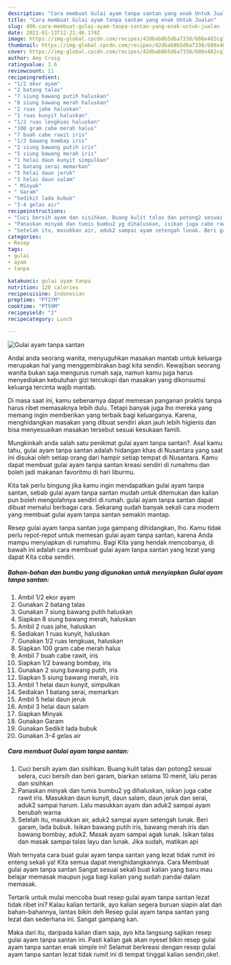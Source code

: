 ```yaml
---
description: "Cara membuat Gulai ayam tanpa santan yang enak Untuk Jualan"
title: "Cara membuat Gulai ayam tanpa santan yang enak Untuk Jualan"
slug: 406-cara-membuat-gulai-ayam-tanpa-santan-yang-enak-untuk-jualan
date: 2021-01-13T12:21:46.174Z
image: https://img-global.cpcdn.com/recipes/42dbab8b5d6a7338/680x482cq70/gulai-ayam-tanpa-santan-foto-resep-utama.jpg
thumbnail: https://img-global.cpcdn.com/recipes/42dbab8b5d6a7338/680x482cq70/gulai-ayam-tanpa-santan-foto-resep-utama.jpg
cover: https://img-global.cpcdn.com/recipes/42dbab8b5d6a7338/680x482cq70/gulai-ayam-tanpa-santan-foto-resep-utama.jpg
author: Amy Craig
ratingvalue: 3.6
reviewcount: 11
recipeingredient:
- "1/2 ekor ayam"
- "2 batang talas"
- "7 siung bawang putih haluskan"
- "8 siung bawang merah haluskan"
- "2 ruas jahe haluskan"
- "1 ruas kunyit haluskan"
- "1/2 ruas lengkuas haluskan"
- "100 gram cabe merah halus"
- "7 buah cabe rawit iris"
- "1/2 bawang bombay iris"
- "2 siung bawang putih iris"
- "5 siung bawang merah iris"
- "1 helai daun kunyit simpulkan"
- "1 batang serai memarkan"
- "5 helai daun jeruk"
- "3 helai daun salam"
- " Minyak"
- " Garam"
- "Sedikit lada bubuk"
- "3-4 gelas air"
recipeinstructions:
- "Cuci bersih ayam dan sisihkan. Buang kulit talas dan potong2 sesuai selera, cuci bersih dan beri garam, biarkan selama 10 menit, lalu peras dan sisihkan"
- "Panaskan minyak dan tumis bumbu2 yg dihaluskan, isikan juga cabe rawit iris. Masukkan daun kunyit, daun salam, daun jeruk dan serai, aduk2 sampai harum. Lalu masukkan ayam dan aduk2 sampai ayam berubah warna"
- "Setelah itu, masukkan air, aduk2 sampai ayam setengah lunak. Beri garam, lada bubuk. Isikan bawang putih iris, bawang merah iris dan bawang bombay, aduk2. Masak ayam sampai agak lunak. Isikan talas dan masak sampai talas layu dan lunak. Jika sudah, matikan api"
categories:
- Resep
tags:
- gulai
- ayam
- tanpa

katakunci: gulai ayam tanpa 
nutrition: 120 calories
recipecuisine: Indonesian
preptime: "PT27M"
cooktime: "PT59M"
recipeyield: "2"
recipecategory: Lunch

---
```



![Gulai ayam tanpa santan](https://img-global.cpcdn.com/recipes/42dbab8b5d6a7338/680x482cq70/gulai-ayam-tanpa-santan-foto-resep-utama.jpg)

Andai anda seorang wanita, menyuguhkan masakan mantab untuk keluarga merupakan hal yang menggembirakan bagi kita sendiri. Kewajiban seorang  wanita bukan saja mengurus rumah saja, namun kamu juga harus menyediakan kebutuhan gizi tercukupi dan masakan yang dikonsumsi keluarga tercinta wajib mantab.

Di masa  saat ini, kamu sebenarnya dapat memesan panganan praktis tanpa harus ribet memasaknya lebih dulu. Tetapi banyak juga lho mereka yang memang ingin memberikan yang terbaik bagi keluarganya. Karena, menghidangkan masakan yang dibuat sendiri akan jauh lebih higienis dan bisa menyesuaikan masakan tersebut sesuai kesukaan famili. 



Mungkinkah anda salah satu penikmat gulai ayam tanpa santan?. Asal kamu tahu, gulai ayam tanpa santan adalah hidangan khas di Nusantara yang saat ini disukai oleh setiap orang dari hampir setiap tempat di Nusantara. Kamu dapat membuat gulai ayam tanpa santan kreasi sendiri di rumahmu dan boleh jadi makanan favoritmu di hari liburmu.

Kita tak perlu bingung jika kamu ingin mendapatkan gulai ayam tanpa santan, sebab gulai ayam tanpa santan mudah untuk ditemukan dan kalian pun boleh mengolahnya sendiri di rumah. gulai ayam tanpa santan dapat dibuat memalui berbagai cara. Sekarang sudah banyak sekali cara modern yang membuat gulai ayam tanpa santan semakin mantap.

Resep gulai ayam tanpa santan juga gampang dihidangkan, lho. Kamu tidak perlu repot-repot untuk memesan gulai ayam tanpa santan, karena Anda mampu menyiapkan di rumahmu. Bagi Kita yang hendak mencobanya, di bawah ini adalah cara membuat gulai ayam tanpa santan yang lezat yang dapat Kita coba sendiri.

<!--inarticleads1-->

##### Bahan-bahan dan bumbu yang digunakan untuk menyiapkan Gulai ayam tanpa santan:

1. Ambil 1/2 ekor ayam
1. Gunakan 2 batang talas
1. Gunakan 7 siung bawang putih haluskan
1. Siapkan 8 siung bawang merah, haluskan
1. Ambil 2 ruas jahe, haluskan
1. Sediakan 1 ruas kunyit, haluskan
1. Gunakan 1/2 ruas lengkuas, haluskan
1. Siapkan 100 gram cabe merah halus
1. Ambil 7 buah cabe rawit, iris
1. Siapkan 1/2 bawang bombay, iris
1. Gunakan 2 siung bawang putih, iris
1. Siapkan 5 siung bawang merah, iris
1. Ambil 1 helai daun kunyit, simpulkan
1. Sediakan 1 batang serai, memarkan
1. Ambil 5 helai daun jeruk
1. Ambil 3 helai daun salam
1. Siapkan  Minyak
1. Gunakan  Garam
1. Gunakan Sedikit lada bubuk
1. Gunakan 3-4 gelas air




<!--inarticleads2-->

##### Cara membuat Gulai ayam tanpa santan:

1. Cuci bersih ayam dan sisihkan. Buang kulit talas dan potong2 sesuai selera, cuci bersih dan beri garam, biarkan selama 10 menit, lalu peras dan sisihkan
1. Panaskan minyak dan tumis bumbu2 yg dihaluskan, isikan juga cabe rawit iris. Masukkan daun kunyit, daun salam, daun jeruk dan serai, aduk2 sampai harum. Lalu masukkan ayam dan aduk2 sampai ayam berubah warna
1. Setelah itu, masukkan air, aduk2 sampai ayam setengah lunak. Beri garam, lada bubuk. Isikan bawang putih iris, bawang merah iris dan bawang bombay, aduk2. Masak ayam sampai agak lunak. Isikan talas dan masak sampai talas layu dan lunak. Jika sudah, matikan api




Wah ternyata cara buat gulai ayam tanpa santan yang lezat tidak rumit ini enteng sekali ya! Kita semua dapat menghidangkannya. Cara Membuat gulai ayam tanpa santan Sangat sesuai sekali buat kalian yang baru mau belajar memasak maupun juga bagi kalian yang sudah pandai dalam memasak.

Tertarik untuk mulai mencoba buat resep gulai ayam tanpa santan lezat tidak ribet ini? Kalau kalian tertarik, ayo kalian segera buruan siapin alat dan bahan-bahannya, lantas bikin deh Resep gulai ayam tanpa santan yang lezat dan sederhana ini. Sangat gampang kan. 

Maka dari itu, daripada kalian diam saja, ayo kita langsung sajikan resep gulai ayam tanpa santan ini. Pasti kalian gak akan nyesel bikin resep gulai ayam tanpa santan enak simple ini! Selamat berkreasi dengan resep gulai ayam tanpa santan lezat tidak rumit ini di tempat tinggal kalian sendiri,oke!.

